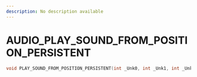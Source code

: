 ```yaml
---
description: No description available 
---
```


# AUDIO\_PLAY_SOUND_FROM_POSITION_PERSISTENT

```cpp
void PLAY_SOUND_FROM_POSITION_PERSISTENT(int _Unk0, int _Unk1, int _Unk2, int _Unk3, int _Unk4);
```